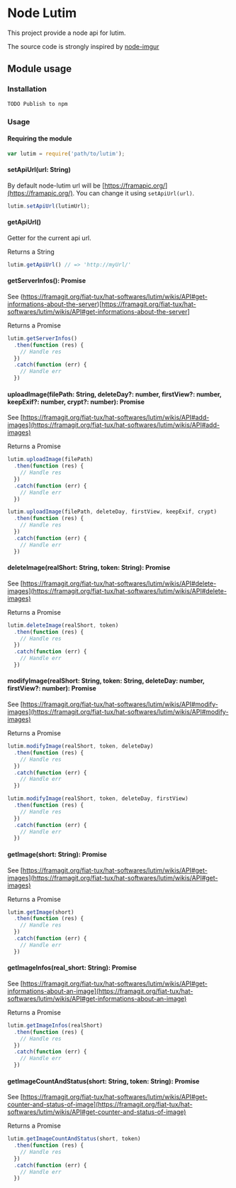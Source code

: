 # Node Lutim

This project provide a node api for lutim.

The source code is strongly inspired by [node-imgur](https://github.com/kaimallea/node-imgur)

## Module usage

### Installation

```
TODO Publish to npm
```

### Usage

#### Requiring the module

```javascript
var lutim = require('path/to/lutim');
```

#### setApiUrl(url: String)

By default node-lutim url will be [https://framapic.org/](https://framapic.org/). You can change it using `setApiUrl(url)`.

```javascript
lutim.setApiUrl(lutimUrl);
```

#### getApiUrl()

Getter for the current api url.

Returns a String

```javascript
lutim.getApiUrl() // => 'http://myUrl/'
```

#### getServerInfos(): Promise

See (https://framagit.org/fiat-tux/hat-softwares/lutim/wikis/API#get-informations-about-the-server)[https://framagit.org/fiat-tux/hat-softwares/lutim/wikis/API#get-informations-about-the-server]

Returns a Promise

```javascript
lutim.getServerInfos()
  .then(function (res) {
    // Handle res
  })
  .catch(function (err) {
    // Handle err
  })
```

#### uploadImage(filePath: String, deleteDay?: number, firstView?: number, keepExif?: number, crypt?: number): Promise

See [https://framagit.org/fiat-tux/hat-softwares/lutim/wikis/API#add-images](https://framagit.org/fiat-tux/hat-softwares/lutim/wikis/API#add-images)

Returns a Promise

```javascript
lutim.uploadImage(filePath)
  .then(function (res) {
    // Handle res
  })
  .catch(function (err) {
    // Handle err
  })

lutim.uploadImage(filePath, deleteDay, firstView, keepExif, crypt)
  .then(function (res) {
    // Handle res
  })
  .catch(function (err) {
    // Handle err
  })
```

#### deleteImage(realShort: String, token: String): Promise

See [https://framagit.org/fiat-tux/hat-softwares/lutim/wikis/API#delete-images](https://framagit.org/fiat-tux/hat-softwares/lutim/wikis/API#delete-images)

Returns a Promise

```javascript
lutim.deleteImage(realShort, token)
  .then(function (res) {
    // Handle res
  })
  .catch(function (err) {
    // Handle err
  })
```

#### modifyImage(realShort: String, token: String, deleteDay: number, firstView?: number): Promise

See [https://framagit.org/fiat-tux/hat-softwares/lutim/wikis/API#modify-images](https://framagit.org/fiat-tux/hat-softwares/lutim/wikis/API#modify-images)

Returns a Promise

```javascript
lutim.modifyImage(realShort, token, deleteDay)
  .then(function (res) {
    // Handle res
  })
  .catch(function (err) {
    // Handle err
  })

lutim.modifyImage(realShort, token, deleteDay, firstView)
  .then(function (res) {
    // Handle res
  })
  .catch(function (err) {
    // Handle err
  })
```

#### getImage(short: String): Promise

See [https://framagit.org/fiat-tux/hat-softwares/lutim/wikis/API#get-images](https://framagit.org/fiat-tux/hat-softwares/lutim/wikis/API#get-images)

Returns a Promise

```javascript
lutim.getImage(short)
  .then(function (res) {
    // Handle res
  })
  .catch(function (err) {
    // Handle err
  })
```

#### getImageInfos(real_short: String): Promise

See [https://framagit.org/fiat-tux/hat-softwares/lutim/wikis/API#get-informations-about-an-image](https://framagit.org/fiat-tux/hat-softwares/lutim/wikis/API#get-informations-about-an-image)

Returns a Promise

```javascript
lutim.getImageInfos(realShort)
  .then(function (res) {
    // Handle res
  })
  .catch(function (err) {
    // Handle err
  })
```

#### getImageCountAndStatus(short: String, token: String): Promise

See [https://framagit.org/fiat-tux/hat-softwares/lutim/wikis/API#get-counter-and-status-of-image](https://framagit.org/fiat-tux/hat-softwares/lutim/wikis/API#get-counter-and-status-of-image)

Returns a Promise

```javascript
lutim.getImageCountAndStatus(short, token)
  .then(function (res) {
    // Handle res
  })
  .catch(function (err) {
    // Handle err
  })
```